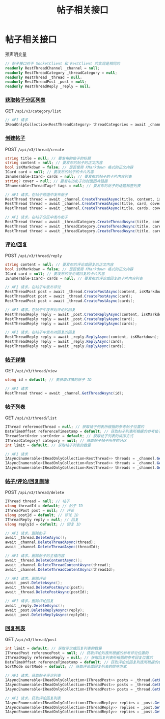﻿---
uid: Guides.QuickReference.Http.Thread
title: 帖子相关接口
---

# 帖子相关接口

预声明变量

```csharp
// 帖子接口对于 SocketClient 和 RestClient 的实现是相同的
readonly RestThreadChannel _channel = null;
readonly RestThreadCategory _threadCategory = null;
readonly RestThread _thread = null;
readonly RestThreadPost _post = null;
readonly RestThreadReply _reply = null;
```

### [获取帖子分区列表]

GET `/api/v3/category/list`

```csharp
// API 请求
IReadOnlyCollection<RestThreadCategory> threadCategories = await _channel.GetThreadCategoriesAsync();
```

### [创建帖子]

POST `/api/v3/thread/create`

```csharp
string title = null; // 要发布的帖子的标题
string content = null; // 要发布的帖子的正文内容
bool isKMarkdown = false; // 是否使用 KMarkdown 格式的正文内容
ICard card = null; // 要发布的帖子的卡片内容
IEnumerable<ICard> cards = null; // 要发布的帖子的卡片内容列表
string? cover = null; // 要发布的帖子的封面图片链接
IEnumerable<ThreadTag>? tags = null; // 要发布的帖子的话题标签列表

// API 请求，在帖子频道中发布帖子
RestThread thread = await _channel.CreateThreadAsync(title, content, isKMarkdown, cover, threadCategory, tags);
RestThread thread = await _channel.CreateThreadAsync(title, card, cover, threadCategory, tags);
RestThread thread = await _channel.CreateThreadAsync(title, cards, cover, threadCategory, tags);

// API 请求，在帖子分区中发布帖子
RestThread thread = await _threadCategory.CreateThreadAsync(title, content, isKMarkdown, cover, tags);
RestThread thread = await _threadCategory.CreateThreadAsync(title, card, cover, tags);
RestThread thread = await _threadCategory.CreateThreadAsync(title, cards, cover, tags);
```

### [评论/回复]

POST `/api/v3/thread/reply`

```csharp
string content = null; // 要发布的评论或回复的正文内容
bool isKMarkdown = false; // 是否使用 KMarkdown 格式的正文内容
ICard card = null; // 要发布的评论或回复的卡片内容
IEnumerable<ICard> cards = null; // 要发布的评论或回复的卡片内容列表

// API 请求，在帖子中发布评论
RestThreadPost post = await _thread.CreatePostAsync(content, isKMarkdown);
RestThreadPost post = await _thread.CreatePostAsync(card);
RestThreadPost post = await _thread.CreatePostAsync(cards);

// API 请求，在帖子中发布对评论的回复
RestThreadReply reply = await _post.CreateReplyAsync(content, isKMarkdown);
RestThreadReply reply = await _post.CreateReplyAsync(card);
RestThreadReply reply = await _post.CreateReplyAsync(cards);

// API 请求，在帖子中发布对回复的回复
RestThreadReply reply = await _reply.ReplyAsync(content, isKMarkdown);
RestThreadReply reply = await _reply.ReplyAsync(card);
RestThreadReply reply = await _reply.ReplyAsync(cards);
```

### [帖子详情]

GET `/api/v3/thread/view`

```csharp
ulong id = default; // 要获取详情的帖子 ID

// API 请求
RestThread thread = await _channel.GetThreadAsync(id);
```

### [帖子列表]

GET `/api/v3/thread/list`

```csharp
IThread referenceThread = null; // 获取帖子列表所根据的参考帖子位置的
DateTimeOffset referenceTimestamp = default; // 获取帖子列表所根据的参考帖子位置的创建时间或最后活跃时间，由 sortOrder 决定
ThreadSortOrder sortOrder = default; // 获取帖子列表的排序方式
IThreadCategory? category = null; // 获取帖子帖子所在的分区
int limit = default; // 获取帖子列表的数量

// API 请求
IAsyncEnumerable<IReadOnlyCollection<RestThread>> threads = _channel.GetThreadsAsync(limit, category);
IAsyncEnumerable<IReadOnlyCollection<RestThread>> threads = _channel.GetThreadsAsync(referenceThread, sortOrder, limit, category);
IAsyncEnumerable<IReadOnlyCollection<RestThread>> threads = _channel.GetThreadsAsync(referenceTimestamp, sortOrder, limit, category);
```

### [帖子/评论/回复删除]

POST `/api/v3/thread/delete`

```csharp
IThread thread = null; // 帖子
ulong threadId = default; // 帖子 ID
IThreadPost post = null; // 评论
ulong postId = default; // 评论 ID
IThreadReply reply = null; // 回复
ulong replyId = default; // 回复 ID

// API 请求，删除帖子
await _thread.DeleteAsync();
await _channel.DeleteThreadAsync(thread);
await _channel.DeleteThreadAsync(threadId);

// API 请求，删除帖子的主楼内容
await _thread.DeleteContentAsync();
await _channel.DeleteThreadContentAsync(thread);
await _channel.DeleteThreadContentAsync(threadId);

// API 请求，删除评论
await _post.DeleteAsync();
await _thread.DeletePostAsync(post);
await _thread.DeletePostAsync(postId);

// API 请求，删除评论回复
await _reply.DeleteAsync();
await _post.DeleteReplyAsync(reply);
await _post.DeleteReplyAsync(replyId);
```

### [回复列表]

GET `/api/v3/thread/post`

```csharp
int limit = default; // 获取评论或回复列表的数量
IThreadPost referencePost = null; // 获取评论列表所根据的参考评论位置的
IThreadReply referenceReply = null; // 获取回复列表所根据的参考回复位置的
DateTimeOffset referenceTimestamp = default; // 获取评论或回复列表所根据的参考评论或回复位置的创建时间
SortMode sortMode = default; // 获取评论或回复列表的排序方式

// API 请求，获取帖子评论列表
IAsyncEnumerable<IReadOnlyCollection<IThreadPost>> posts = _thread.GetPostsAsync(limit);
IAsyncEnumerable<IReadOnlyCollection<IThreadPost>> posts = _thread.GetPostsAsync(referencePost, sortMode, limit);
IAsyncEnumerable<IReadOnlyCollection<IThreadPost>> posts = _thread.GetPostsAsync(referenceTimestamp, sortMode, limit);

// API 请求，获取评论回复列表
IAsyncEnumerable<IReadOnlyCollection<IThreadReply>> replies = _post.GetRepliesAsync(limit);
IAsyncEnumerable<IReadOnlyCollection<IThreadReply>> replies = _post.GetRepliesAsync(referenceReply, sortMode, limit);
IAsyncEnumerable<IReadOnlyCollection<IThreadReply>> replies = _post.GetRepliesAsync(referenceTimestamp, sortMode, limit);
```


[获取帖子分区列表]: https://developer.kookapp.cn/doc/http/thread#获取帖子分区列表
[创建帖子]: https://developer.kookapp.cn/doc/http/thread#创建帖子
[评论/回复]: https://developer.kookapp.cn/doc/http/thread#评论/回复
[帖子详情]: https://developer.kookapp.cn/doc/http/thread#帖子详情
[帖子列表]: https://developer.kookapp.cn/doc/http/thread#帖子列表
[帖子/评论/回复删除]: https://developer.kookapp.cn/doc/http/thread#帖子/评论/回复删除
[回复列表]: https://developer.kookapp.cn/doc/http/thread#回复列表
